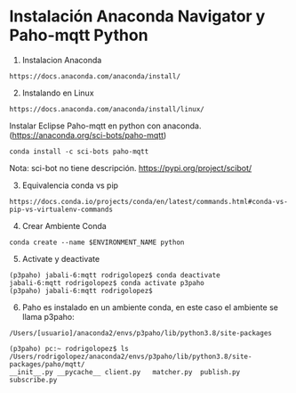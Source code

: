 # Instalación Anaconda Navigator y Paho-mqtt Python


1. Instalacion Anaconda 

```
https://docs.anaconda.com/anaconda/install/
```

2. Instalando en Linux 

```
https://docs.anaconda.com/anaconda/install/linux/
```

Instalar Eclipse Paho-mqtt en python con anaconda. (https://anaconda.org/sci-bots/paho-mqtt)

```
conda install -c sci-bots paho-mqtt

```
Nota: sci-bot no tiene descripción. https://pypi.org/project/scibot/

3. Equivalencia conda vs pip

```
https://docs.conda.io/projects/conda/en/latest/commands.html#conda-vs-pip-vs-virtualenv-commands
```

4. Crear Ambiente Conda

```
conda create --name $ENVIRONMENT_NAME python

```

5. Activate y deactivate

```
(p3paho) jabali-6:mqtt rodrigolopez$ conda deactivate
jabali-6:mqtt rodrigolopez$ conda activate p3paho
(p3paho) jabali-6:mqtt rodrigolopez$ 
```

6. Paho es instalado en un ambiente conda, en este caso el ambiente se llama p3paho:

```
/Users/[usuario]/anaconda2/envs/p3paho/lib/python3.8/site-packages

(p3paho) pc:~ rodrigolopez$ ls /Users/rodrigolopez/anaconda2/envs/p3paho/lib/python3.8/site-packages/paho/mqtt/
__init__.py	__pycache__	client.py	matcher.py	publish.py	subscribe.py

```



